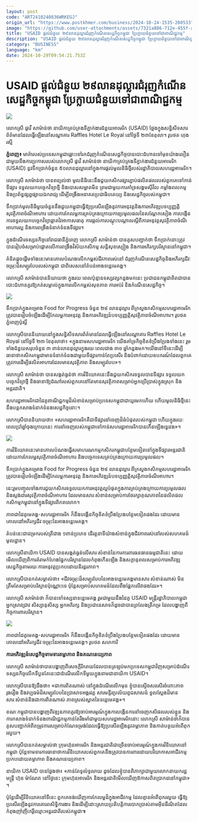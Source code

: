 ```yaml
---
layout: post
code: "ART2410240836WRKEGJ"
origin_url: "https://www.postkhmer.com/business/2024-10-24-1535-260533"
image: "https://github.com/user-attachments/assets/7321a886-712e-455f-a946-8ba6c5a9cf3d"
title: "USAID ផ្តល់​ជំនួយ​​ ២៩​លាន​ដុល្លារ​ជំរុញ​កំណើន​សេដ្ឋកិច្ច​កម្ពុជា ប្រែ​ក្លាយ​ជំនួយ​ទៅ​ជា​ពាណិជ្ជកម្ម"
description: "​​USAID ផ្តល់​ជំនួយ​​ ២៩​លាន​ដុល្លារ​ជំរុញ​កំណើន​សេដ្ឋកិច្ច​កម្ពុជា ប្រែ​ក្លាយ​ជំនួយ​ទៅ​ជា​ពាណិជ្ជកម្ម​"
category: "BUSINESS"
language: "km"
date: 2024-10-29T09:54:21.753Z
---
```


# USAID ផ្តល់​ជំនួយ​​ ២៩​លាន​ដុល្លារ​ជំរុញ​កំណើន​សេដ្ឋកិច្ច​កម្ពុជា ប្រែ​ក្លាយ​ជំនួយ​ទៅ​ជា​ពាណិជ្ជកម្ម

![](https://github.com/user-attachments/assets/5ef26f77-cdd8-4ef7-9c48-d1c3b1d8e6ab)

លោកស្រី ផូវើ សាម៉ាន់ថា នាយិកា​គ្រប់គ្រង​ទី​ភ្នាក់ងារ​ជំនួយ​អាមេរិក​ (USAID) ថ្លែងក្នុង​សន្និសីទ​សារព័ត៌មាន​ដែល​ធ្វើឡើង​នៅ​សណ្ឋាគារ Raffles Hotel Le Royal នៅ​ថ្ងៃទី ២៣​ ខែតុលា។ រូបថត ហុង រស្មី

**ភ្នំពេញ៖** មាគ៌ា​របស់​ប្រទេស​កម្ពុជា​ឆ្ពោះ​ទៅ​រក​ជំរុញ​កំណើន​​សេដ្ឋកិច្ច​បាន​បោះ​ជំហាន​ទៅ​មុខ​យ៉ាង​លឿន​ជាមួយ​នឹង​ការ​ប្រកាស​របស់​លោកស្រី ផូវើ សាម៉ាន់ថា នាយិកា​គ្រប់គ្រង​ទី​ភ្នាក់ងារ​ជំនួយ​អាមេរិក​ (USAID) នូវ​ទឹក​ប្រាក់​ចំនួន ៥០​លាន​ដុល្លារ​នៅ​ក្នុង​ការ​ផ្តល់​មូលនិធិ​ថ្មី​របស់​រដ្ឋាភិបាល​សហរដ្ឋអាមេរិក។

លោកស្រី​ សាម៉ាន់ថា បាន​ពន្យល់​ថា មូលនិធិ​នេះ​នឹង​ជួយ​កសិករ​ផ្សារ​​ភ្ជាប់​ផលិតផល​របស់​ពួកគេ​ទៅកាន់​​​ទីផ្សារ ទទួល​យក​បច្ចេកវិទ្យា​ថ្មី និង​បោសសម្អាត​មីន ព្រម​ជាមួយ​ការ​គាំទ្រ​សង្គម​ស៊ីវិល កម្លាំង​ពលកម្ម និង​ប្រព័ន្ធ​ផ្សព្វផ្សាយ​ឯករាជ្យ ដើម្បី​ពង្រឹង​អនាគត​ប្រជាធិបតេយ្យ និង​សេដ្ឋកិច្ច​របស់​កម្ពុជា។

ទឹក​ប្រាក់​​មូលនិធិ​មួយ​ចំនួន​នឹង​ជួយ​កម្ពុជា​ធ្វើ​ឱ្យ​ប្រសើរ​ឡើង​នូវ​ការ​អនុវត្ត​និង​ការ​អភិវឌ្ឍ​បទ​ប្បញ្ញត្តិ​សុវត្ថិភាព​ចំណី​អាហារ ដោយ​ការ​កែ​លម្អ​ការ​គ្រប់គ្រង​ក្រោយ​ការប្រមូល​ផល​នៃ​សណ្តែក​សៀង ការ​បង្កើន​ការទទួល​យក​បច្ចេកវិទ្យា​ឆ្លាត​វៃ​អាកាសធាតុ ការ​ផ្តល់​ការ​បណ្តុះ​បណ្តាល​ស្តីពី​ការអនុវត្ត​សុវត្ថិភាព​ចំណីអាហារ​​ល្អ​​ និង​ការពង្រឹង​ទំនាក់ទំនង​ទីផ្សារ។

ក្នុង​ដំណើរ​ទស្សនកិច្ច​នៅ​រាជធានី​ភ្នំពេញ លោកស្រី សាម៉ាន់ថា​ បាន​គូស​បញ្ជាក់​ថា ទឹក​ប្រាក់​នោះ​​ត្រូវ​បានរៀបចំ​សម្រាប់​​ផ្តោត​លើ​ការពង្រឹង​វិស័យ​កសិកម្ម សន្តិសុខ​ស្បៀង និង​ការ​អភិរក្ស​បរិស្ថាន​នៅ​​កម្ពុជា​។​

គំនិត​ផ្តួចផ្តើម​ទាំងនេះ​មាន​គោលបំណង​លើក​កម្ពស់​ជីវភាព​រស់​នៅ ជំរុញ​កំណើន​សេដ្ឋកិច្ច​និង​អភិរក្ស​ជីវៈចម្រុះ​ដ៏​សម្បូរបែប​របស់​កម្ពុជា ជាពិសេស​នៅ​តំបន់​អាង​ទន្លេមេគង្គ។

លោកស្រី​ សាម៉ាន់បាន​និយាយថា ក្នុង​រយៈពេល​ប៉ុន្មាន​ទស្សវត្ស​កន្លងមកនេះ ប្រជាជន​កម្ពុជា​ពិតជា​បាន​បោះជំហាន​គួរឱ្យកត់សម្គាល់​ក្នុងការ​លើកកម្ពស់​សុខ​ភាព ការអប់រំ និង​កំណើនសេដ្ឋកិច្ច​។​

![](https://github.com/user-attachments/assets/3c5ecd2d-fbf5-4e3c-ba79-25c9b2a5fab1)

ទឹក​ប្រាក់​ក្នុង​គម្រោង​ Food for Progress ចំនួន ២៩ លាន​ដុល្លារ ពី​ក្រសួងកសិកម្ម​សហរដ្ឋ​អាមេរិក ត្រូវបាន​រៀបចំឡើង​ដើម្បី​កែលម្អ​ការអនុវត្ត និង​ការអភិវឌ្ឍន៍​បទ​ប្បញ្ញត្តិ​សុវត្ថិភាព​ចំណីអាហារ​។​ រូបថត ភ្នំពេញប៉ុស្តិ៍

លោកស្រី​បាន​និយាយ​នៅក្នុង​សន្និសីទ​សារព័ត៌មាន​ដែល​ធ្វើឡើង​នៅ​សណ្ឋាគារ Raffles Hotel Le Royal នៅ​ថ្ងៃទី ២៣​ ខែតុលា​ថា៖ «​​ក្នុង​នាម​​សហរដ្ឋអាមេរិក យើង​​​គាំទ្រ​កិច្ចខិតខំ​ប្រឹងប្រែង​ទាំងនេះ រួមទាំង​ជំនួយ​​សរុប​ចំនួន ៣ ពាន់​លាន​ដុល្លារ​ក្នុង​រយៈពេល​ជាង ៣០​ ឆ្នាំកន្លងមក​​។ ​​យើង​នៅទីនេះ​ដើម្បី​ធានាថា​កសិករ​កម្ពុ​ជាមាន​ទំនាក់ទំនង​ជាមួយ​ទីផ្សារ​កាន់តែ​ប្រសើរ និង​បំពាក់​ដោយ​ឧបករណ៍​ដែល​ពួកគេ​ត្រូវការ​ដើម្បី​ផលិត​អាហារ​ដែលមាន​សុវត្ថិភាព និង​សម្បូរបែប​»។​

លោកស្រី សាម៉ាន់ថា​ បាន​សង្កត់ធ្ងន់ថា ការវិនិយោគ​នេះ​នឹង​ជួយ​កសិករ​ទទួលបាន​ទីផ្សារ ទទួល​យក​​បច្ចេកវិទ្យា​ថ្មី និង​ធានា​ឱ្យ​ដំណាំ​របស់​ពួកគេ​នៅតែមាន​សុវត្ថិភាព​សម្រាប់​អ្នកប្រើប្រាស់​ក្នុងស្រុក និង​អន្តរជាតិ​។​

សហរដ្ឋអាមេរិក​ជា​ដៃគូ​ពាណិជ្ជកម្ម​ដ៏​សំខាន់​សម្រាប់​ប្រទេស​កម្ពុជា​ជា​យូរ​មកហើយ ហើយ​មូលនិធិ​ថ្មី​នេះ​នឹង​បន្ត​កសាង​ទំនាក់ទំនង​សេដ្ឋកិច្ច​នោះ​។​

លោកស្រី​បាន​និយាយថា៖ «​​សហរដ្ឋអាមេរិក​គឺជា​ទីផ្សារ​នាំចេញ​ដ៏​ធំ​បំផុត​របស់​កម្ពុជា ហើយ​ក្នុង​រយៈពេល​ប្រាំ​ឆ្នាំ​ចុងក្រោយ​នេះ ការ​នាំចេញ​របស់​កម្ពុ​ជា​ទៅកាន់​សហរដ្ឋអាមេរិក​បាន​កើនឡើង​ទ្វេដង​»​។​

![](https://github.com/user-attachments/assets/f84a2a2a-b3cd-467e-957b-e26e577136e1)

ការវិនិយោគ​នេះ​មាន​គោល​បំណង​ធ្វើ​សមាហរណកម្ម​កសិករ​កម្ពុជា​បន្ថែមទៀត​ទៅក្នុង​ទីផ្សារ​អន្តរជាតិ​ដោយ​ការកែលម្អ​សុវត្ថិភាព​ចំណី​អាហារ និង​បច្ចេកទេស​គ្រប់គ្រង​ក្រោយ​ការប្រមូល​ផល​។​

ទឹក​ប្រាក់​ក្នុង​គម្រោង​ Food for Progress ចំនួន ២៩ លាន​ដុល្លារ ពី​ក្រសួងកសិកម្ម​សហរដ្ឋ​អាមេរិក ត្រូវបាន​រៀបចំឡើង​ដើម្បី​កែលម្អ​ការអនុវត្ត និង​ការអភិវឌ្ឍន៍​បទ​ប្បញ្ញត្តិ​សុវត្ថិភាព​ចំណីអាហារ​។​

នេះ​រួមបញ្ចូល​ទាំង​ការជួយ​កសិករ​ទទួល​យក​ការអនុវត្ត​ល្អ​បំផុត​ក្នុងការ​គ្រប់គ្រង​ក្រោយ​ការប្រមូល​ផល និង​ស្តង់ដារ​សុវត្ថិភាព​ចំណីអាហារ ដែលមាន​សារៈសំខាន់​សម្រាប់​ការថែរក្សា​គុណភាព​នៃ​ផលិតផល​កសិកម្ម​កម្ពុ​ជា​នៅក្នុង​ទីផ្សារ​ពិភពលោក​។​

ភាពជា​ដៃគូ​មេគង្គ​-​សហរដ្ឋអាមេរិក ក៏​នឹងបង្កើន​​កិច្ចខិតខំ​ប្រឹងប្រែង​បន្ថែមទៀត​ផងដែរ ដោយមាន​គោលដៅ​អភិរក្ស​ជីវៈចម្រុះ​នៃ​អាង​ទន្លេមេគង្គ​។​

តំបន់​នេះ​ជា​ជម្រក​របស់​ត្រី​ជាង ១ពាន់​ប្រភេទ ដើរតួនាទី​យ៉ាងសំខាន់​ក្នុង​ជីវភាព​រស់នៅ​របស់​ស​ហគ​មន៍​មូលដ្ឋាន​។​

លោកស្រី​នាយិកា USAID ​បាន​សង្កត់ធ្ងន់​លើ​សារៈសំខាន់​នៃ​ការការពារ​ធនធានធម្មជាតិ​នេះ ដោយ​មើលឃើញ​ពី​ការគំរាមកំហែង​ផ្នែក​បរិស្ថាន​ដែល​កំពុង​កើនឡើង និង​សក្តានុពល​សម្រាប់​ការអភិវឌ្ឍ​សេដ្ឋកិច្ច​តាមរយៈ​ការអនុវត្ត​ប្រកបដោយ​និរន្តរភាព​។​

លោកស្រី​បាន​កត់សម្គាល់ថា៖ «​ជីវចម្រុះ​ដ៏​សម្បូរបែប​នៃ​អាង​ទន្លេមេគង្គ​មាន​សារៈសំខាន់​ណាស់ មិន​ត្រឹមតែ​សម្រាប់​បរិស្ថាន​ប៉ុណ្ណោះ​ទេ ប៉ុន្តែ​សម្រាប់​សហគមន៍​ដែល​ពឹង​ផ្អែកលើ​វាផង​ដែរ​»​។​

លោកស្រី សាម៉ាន់ថា ក៏បាន​ទៅ​ទស្សនា​ទន្លេមេគង្គ រួមជាមួយ​នឹង​ដៃគូ USAID មន្ត្រី​រដ្ឋាភិបាល​កម្ពុជា អ្នកស្រាវជ្រាវ សិស្សានុសិស្ស អ្នក​អភិរក្ស និង​ប្រជា​នេសាទ​ ក៏ដូចជា​បានព្រលែង​ត្រី​កម្រ​ ដែល​បង្ហាញ​ពី​កិច្ច​ការពារ​បរិស្ថាន​។ 

![](https://github.com/user-attachments/assets/b3db57fc-7200-45bc-982b-e759a2d21ec6)

ភាពជា​ដៃគូ​មេគង្គ​-​សហរដ្ឋអាមេរិក ក៏​នឹងបង្កើន​​កិច្ចខិតខំ​ប្រឹងប្រែង​បន្ថែមទៀត​ផងដែរ ដោយមាន​គោលដៅ​អភិរក្ស​ជីវៈចម្រុះ​នៃ​អាង​ទន្លេមេគង្គ​។​ រូបថត សហការី

**ការអភិវឌ្ឍន៍​សេដ្ឋកិច្ច​ទាមទារ​តម្លាភាព និង​គណនេយ្យភាព​**

លោកស្រី សាម៉ាន់ថា​ បានបង្ហាញ​ពី​សេចក្តី​រីករាយ​ដែល​បាន​ត្រឡប់មក​ប្រទេស​កម្ពុជា​វិញ​សម្រាប់​ដំណើរ​ទស្សនកិច្ច​លើក​ទី​បួន​ តែនេះជាដំណើរ​លើក​ទីមួយ​ក្នុងនាម​ជា​នាយិកា​ USAID​​។​

លោកស្រី​បានឱ្យ​ដឹង​ថា៖ «​​ជាការ​ពិតណាស់ នៅក្នុង​​ដំណើរ​លើក​មុន ខ្ញុំ​បាន​ស្ងើចសរសើរ​ចំពោះ​ភាពរុងរឿង និង​វប្បធម៌​ដ៏​សម្បូរបែប​នៃ​ប្រាសាទ​អង្គរវត្ត សារមន្ទីរ​ប្រល័យ​ពូជសាសន៍ ទួល​ស្លែង​ដ៏មាន​សារៈសំខាន់​ និង​ជាការ​ពិត​ណាស់ ភាព​ស្រស់ស្អាត​នៃ​ទន្លេមេគង្គ​»​។​

ខណៈ​កម្ពុជា​បានបង្ហាញ​ពី​វឌ្ឍនភាព​គួរឱ្យ​ចាប់អារម្មណ៍​ក្នុងការ​បង្កើន​ការនាំចេញ​កសិផល​រប​ស់​ខ្លួន និង​ការ​កសាង​ទំនាក់ទំនង​ពាណិជ្ជកម្ម​កាន់តែ​រឹងមាំ​ជាមួយ​សហរដ្ឋអាមេរិក​នោះ លោកស្រី​ សាម៉ាន់ថា​ ក៏បាន​គូស​បញ្ជាក់​អំពី​តម្រូវការ​សម្រាប់​កំណែទម្រង់​ដែល​ធ្វើ​ឱ្យ​​ប្រសើរឡើង​នូវ​តម្លាភាព និង​កាត់បន្ថយ​អំពើពុករលួយ​។​

លោកស្រី​បាន​កត់សម្គាល់ថា ក្រុមហ៊ុន​អាមេរិក និង​អន្តរជាតិ​ជាច្រើន​ចាប់អារម្មណ៍​ក្នុងការ​វិនិយោគ​នៅ​កម្ពុជា ប៉ុន្តែ​ទាមទារ​ការធានា​ថា ​ការវិនិយោគ​របស់​ពួកគេ​នឹងត្រូវ​បានការ​ពារ​ដោយ​បរិយាកាស​អាជីវកម្ម​ប្រកបដោយ​តម្លាភាព និង​គណនេយ្យភាព​។​

នាយិកា​ USAID បាន​ថ្លែង​ថា​៖ «​កាន់តែ​ទូលំទូលាយ ដូចដែល​ខ្ញុំ​បាន​ពិភាក្សា​ជាមួយ​លោកនាយក​រដ្ឋមន្ត្រី ហ៊ុន ម៉ា​ណែ​ត នៅ​​ថ្ងៃនេះ ក្រុមហ៊ុន​អាមេរិក និង​អន្តរជាតិ​មើលឃើញ​ឱកាស​ពិតប្រាកដ​នៅ​​​កម្ពុជា​»​។​

ប៉ុន្តែ​ដើម្បី​វិនិយោគ​នៅទីនេះ ពួកគេ​ចង់ឃើញ​ការកែលម្អ​ដ៏​ក្នុង​អាជីវកម្ម ដែល​គ្មាន​​អំពើពុករលួយ ធ្វើឱ្យ​ប្រសើរឡើង​នូវ​ការគោរព​សិទ្ធិ​ការងារ និង​ដើម្បី​ដោះស្រាយ​ប្រតិបត្តិការ​បោកប្រាស់​តាម​អ៊ីនធឺណិត​ដែល​កំពុង​ញាំញី​កេរ្តិ៍ឈ្មោះ​អន្តរជាតិ​របស់​កម្ពុជា៕
